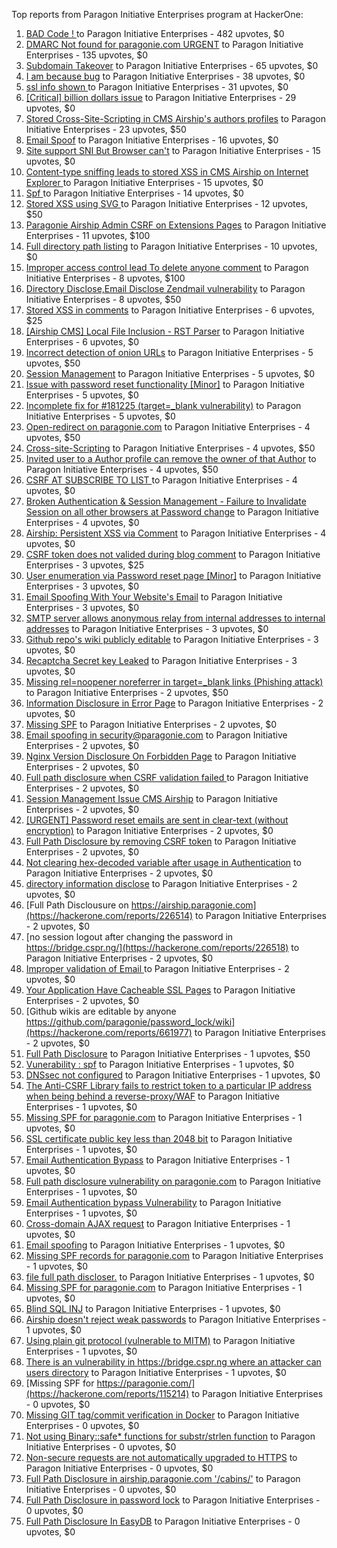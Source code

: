Top reports from Paragon Initiative Enterprises program at HackerOne:

1. [BAD Code ! ](https://hackerone.com/reports/180074) to Paragon Initiative Enterprises - 482 upvotes, $0
2. [DMARC  Not found for paragonie.com   URGENT](https://hackerone.com/reports/179828) to Paragon Initiative Enterprises - 135 upvotes, $0
3. [Subdomain Takeover](https://hackerone.com/reports/180393) to Paragon Initiative Enterprises - 65 upvotes, $0
4. [I am because bug](https://hackerone.com/reports/226094) to Paragon Initiative Enterprises - 38 upvotes, $0
5. [ssl info shown ](https://hackerone.com/reports/149369) to Paragon Initiative Enterprises - 31 upvotes, $0
6. [[Critical] billion dollars issue](https://hackerone.com/reports/244836) to Paragon Initiative Enterprises - 29 upvotes, $0
7. [Stored Cross-Site-Scripting in CMS Airship's  authors profiles](https://hackerone.com/reports/148741) to Paragon Initiative Enterprises - 23 upvotes, $50
8. [Email Spoof](https://hackerone.com/reports/115452) to Paragon Initiative Enterprises - 16 upvotes, $0
9. [Site support SNI But Browser can't](https://hackerone.com/reports/149442) to Paragon Initiative Enterprises - 15 upvotes, $0
10. [Content-type sniffing leads to stored XSS in CMS Airship on Internet Explorer ](https://hackerone.com/reports/151231) to Paragon Initiative Enterprises - 15 upvotes, $0
11. [Spf ](https://hackerone.com/reports/116927) to Paragon Initiative Enterprises - 14 upvotes, $0
12. [Stored XSS using  SVG ](https://hackerone.com/reports/148853) to Paragon Initiative Enterprises - 12 upvotes, $50
13. [Paragonie Airship Admin CSRF on Extensions Pages](https://hackerone.com/reports/243094) to Paragon Initiative Enterprises - 11 upvotes, $100
14. [Full directory path listing](https://hackerone.com/reports/230098) to Paragon Initiative Enterprises - 10 upvotes, $0
15. [Improper access control lead  To delete anyone comment](https://hackerone.com/reports/273805) to Paragon Initiative Enterprises - 8 upvotes, $100
16. [Directory Disclose,Email Disclose Zendmail vulnerability](https://hackerone.com/reports/228112) to Paragon Initiative Enterprises - 8 upvotes, $50
17. [Stored XSS in comments](https://hackerone.com/reports/148751) to Paragon Initiative Enterprises - 6 upvotes, $25
18. [[Airship CMS] Local File Inclusion - RST Parser](https://hackerone.com/reports/179034) to Paragon Initiative Enterprises - 6 upvotes, $0
19. [Incorrect detection of onion URLs](https://hackerone.com/reports/181210) to Paragon Initiative Enterprises - 5 upvotes, $50
20. [Session Management](https://hackerone.com/reports/145300) to Paragon Initiative Enterprises - 5 upvotes, $0
21. [Issue with password reset functionality [Minor]](https://hackerone.com/reports/149027) to Paragon Initiative Enterprises - 5 upvotes, $0
22. [Incomplete fix for #181225 (target=_blank vulnerability)](https://hackerone.com/reports/226104) to Paragon Initiative Enterprises - 5 upvotes, $0
23. [Open-redirect on paragonie.com](https://hackerone.com/reports/113112) to Paragon Initiative Enterprises - 4 upvotes, $50
24. [Cross-site-Scripting](https://hackerone.com/reports/226203) to Paragon Initiative Enterprises - 4 upvotes, $50
25. [Invited user to a Author profile can remove the owner of that Author](https://hackerone.com/reports/274541) to Paragon Initiative Enterprises - 4 upvotes, $50
26. [CSRF  AT SUBSCRIBE TO LIST ](https://hackerone.com/reports/115323) to Paragon Initiative Enterprises - 4 upvotes, $0
27. [Broken Authentication & Session Management - Failure to Invalidate Session on all other browsers at Password change](https://hackerone.com/reports/226712) to Paragon Initiative Enterprises - 4 upvotes, $0
28. [Airship: Persistent XSS via Comment](https://hackerone.com/reports/301973) to Paragon Initiative Enterprises - 4 upvotes, $0
29. [CSRF token does not valided during blog comment](https://hackerone.com/reports/273998) to Paragon Initiative Enterprises - 3 upvotes, $25
30. [User enumeration  via Password reset page [Minor]](https://hackerone.com/reports/148911) to Paragon Initiative Enterprises - 3 upvotes, $0
31. [Email Spoofing With Your Website's Email](https://hackerone.com/reports/163156) to Paragon Initiative Enterprises - 3 upvotes, $0
32. [SMTP server allows anonymous relay from internal addresses to internal addresses](https://hackerone.com/reports/144385) to Paragon Initiative Enterprises - 3 upvotes, $0
33. [Github repo's wiki publicly editable](https://hackerone.com/reports/461429) to Paragon Initiative Enterprises - 3 upvotes, $0
34. [Recaptcha Secret key Leaked](https://hackerone.com/reports/1416665) to Paragon Initiative Enterprises - 3 upvotes, $0
35. [Missing rel=noopener noreferrer in target=_blank links (Phishing attack)](https://hackerone.com/reports/181225) to Paragon Initiative Enterprises - 2 upvotes, $50
36. [Information Disclosure in Error Page](https://hackerone.com/reports/115219) to Paragon Initiative Enterprises - 2 upvotes, $0
37. [Missing SPF](https://hackerone.com/reports/115294) to Paragon Initiative Enterprises - 2 upvotes, $0
38. [Email spoofing in security@paragonie.com](https://hackerone.com/reports/148763) to Paragon Initiative Enterprises - 2 upvotes, $0
39. [Nginx Version Disclosure On Forbidden Page](https://hackerone.com/reports/148768) to Paragon Initiative Enterprises - 2 upvotes, $0
40. [Full path disclosure when CSRF validation failed ](https://hackerone.com/reports/148890) to Paragon Initiative Enterprises - 2 upvotes, $0
41. [Session Management Issue CMS Airship](https://hackerone.com/reports/148914) to Paragon Initiative Enterprises - 2 upvotes, $0
42. [[URGENT] Password reset emails are sent in clear-text (without encryption)](https://hackerone.com/reports/149028) to Paragon Initiative Enterprises - 2 upvotes, $0
43. [Full Path Disclosure by removing CSRF token](https://hackerone.com/reports/150018) to Paragon Initiative Enterprises - 2 upvotes, $0
44. [Not clearing hex-decoded variable after usage in Authentication](https://hackerone.com/reports/168293) to Paragon Initiative Enterprises - 2 upvotes, $0
45. [directory information disclose](https://hackerone.com/reports/226212) to Paragon Initiative Enterprises - 2 upvotes, $0
46. [Full Path Disclousure on https://airship.paragonie.com](https://hackerone.com/reports/226514) to Paragon Initiative Enterprises - 2 upvotes, $0
47. [no session logout after changing the password  in https://bridge.cspr.ng/](https://hackerone.com/reports/226518) to Paragon Initiative Enterprises - 2 upvotes, $0
48. [Improper validation of Email ](https://hackerone.com/reports/226334) to Paragon Initiative Enterprises - 2 upvotes, $0
49. [Your Application Have Cacheable SSL Pages](https://hackerone.com/reports/115296) to Paragon Initiative Enterprises - 2 upvotes, $0
50. [Github wikis are editable by anyone https://github.com/paragonie/password_lock/wiki](https://hackerone.com/reports/661977) to Paragon Initiative Enterprises - 2 upvotes, $0
51. [Full Path Disclosure](https://hackerone.com/reports/115337) to Paragon Initiative Enterprises - 1 upvotes, $50
52. [Vunerability : spf](https://hackerone.com/reports/130990) to Paragon Initiative Enterprises - 1 upvotes, $0
53. [DNSsec not configured](https://hackerone.com/reports/115246) to Paragon Initiative Enterprises - 1 upvotes, $0
54. [The Anti-CSRF Library fails to restrict token to a particular IP address when being behind a reverse-proxy/WAF](https://hackerone.com/reports/134894) to Paragon Initiative Enterprises - 1 upvotes, $0
55. [Missing SPF for paragonie.com](https://hackerone.com/reports/115315) to Paragon Initiative Enterprises - 1 upvotes, $0
56. [SSL certificate public key less than 2048 bit](https://hackerone.com/reports/115271) to Paragon Initiative Enterprises - 1 upvotes, $0
57. [Email Authentication Bypass](https://hackerone.com/reports/135283) to Paragon Initiative Enterprises - 1 upvotes, $0
58. [Full path disclosure vulnerability on paragonie.com](https://hackerone.com/reports/145260) to Paragon Initiative Enterprises - 1 upvotes, $0
59. [Email Authentication bypass Vulnerability](https://hackerone.com/reports/115245) to Paragon Initiative Enterprises - 1 upvotes, $0
60. [Cross-domain AJAX request](https://hackerone.com/reports/113339) to Paragon Initiative Enterprises - 1 upvotes, $0
61. [Email spoofing](https://hackerone.com/reports/115232) to Paragon Initiative Enterprises - 1 upvotes, $0
62. [Missing SPF records for paragonie.com](https://hackerone.com/reports/115250) to Paragon Initiative Enterprises - 1 upvotes, $0
63. [file full path discloser.](https://hackerone.com/reports/116057) to Paragon Initiative Enterprises - 1 upvotes, $0
64. [Missing SPF for paragonie.com](https://hackerone.com/reports/115390) to Paragon Initiative Enterprises - 1 upvotes, $0
65. [Blind SQL INJ](https://hackerone.com/reports/115304) to Paragon Initiative Enterprises - 1 upvotes, $0
66. [Airship doesn't reject weak passwords](https://hackerone.com/reports/148903) to Paragon Initiative Enterprises - 1 upvotes, $0
67. [Using plain git protocol (vulnerable to MITM)](https://hackerone.com/reports/181214) to Paragon Initiative Enterprises - 1 upvotes, $0
68. [There is an vulnerability in https://bridge.cspr.ng where an attacker can users directory](https://hackerone.com/reports/226505) to Paragon Initiative Enterprises - 1 upvotes, $0
69. [Missing SPF for https://paragonie.com/](https://hackerone.com/reports/115214) to Paragon Initiative Enterprises - 0 upvotes, $0
70. [Missing GIT tag/commit verification in Docker](https://hackerone.com/reports/181212) to Paragon Initiative Enterprises - 0 upvotes, $0
71. [Not using Binary::safe* functions for substr/strlen function](https://hackerone.com/reports/181315) to Paragon Initiative Enterprises - 0 upvotes, $0
72. [Non-secure requests are not automatically upgraded to HTTPS](https://hackerone.com/reports/241950) to Paragon Initiative Enterprises - 0 upvotes, $0
73. [Full Path Disclosure in airship.paragonie.com '/cabins/'](https://hackerone.com/reports/226343) to Paragon Initiative Enterprises - 0 upvotes, $0
74. [Full Path Disclosure in password lock](https://hackerone.com/reports/115422) to Paragon Initiative Enterprises - 0 upvotes, $0
75. [Full Path Disclosure In EasyDB](https://hackerone.com/reports/119494) to Paragon Initiative Enterprises - 0 upvotes, $0
